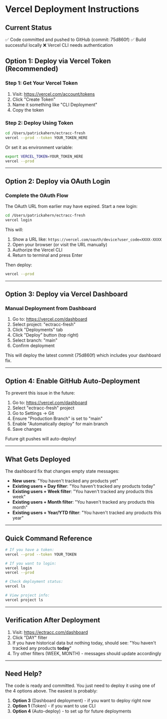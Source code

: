 # Vercel Deployment Instructions

## Current Status
✅ Code committed and pushed to GitHub (commit: 75d860f)
✅ Build successful locally
❌ Vercel CLI needs authentication

## Option 1: Deploy via Vercel Token (Recommended)

### Step 1: Get Your Vercel Token
1. Visit: https://vercel.com/account/tokens
2. Click "Create Token"
3. Name it something like "CLI Deployment"
4. Copy the token

### Step 2: Deploy Using Token
```bash
cd /Users/patrickahern/ectracc-fresh
vercel --prod --token YOUR_TOKEN_HERE
```

Or set it as environment variable:
```bash
export VERCEL_TOKEN=YOUR_TOKEN_HERE
vercel --prod
```

---

## Option 2: Deploy via OAuth Login

### Complete the OAuth Flow
The OAuth URL from earlier may have expired. Start a new login:

```bash
cd /Users/patrickahern/ectracc-fresh
vercel login
```

This will:
1. Show a URL like: `https://vercel.com/oauth/device?user_code=XXXX-XXXX`
2. Open your browser (or visit the URL manually)
3. Authorize the Vercel CLI
4. Return to terminal and press Enter

Then deploy:
```bash
vercel --prod
```

---

## Option 3: Deploy via Vercel Dashboard

### Manual Deployment from Dashboard
1. Go to: https://vercel.com/dashboard
2. Select project: "ectracc-fresh"
3. Click "Deployments" tab
4. Click "Deploy" button (top right)
5. Select branch: "main"
6. Confirm deployment

This will deploy the latest commit (75d860f) which includes your dashboard fix.

---

## Option 4: Enable GitHub Auto-Deployment

To prevent this issue in the future:

1. Go to: https://vercel.com/dashboard
2. Select "ectracc-fresh" project
3. Go to Settings → Git
4. Ensure "Production Branch" is set to "main"
5. Enable "Automatically deploy" for main branch
6. Save changes

Future git pushes will auto-deploy!

---

## What Gets Deployed

The dashboard fix that changes empty state messages:
- **New users**: "You haven't tracked any products yet"
- **Existing users + Day filter**: "You haven't tracked any products today"
- **Existing users + Week filter**: "You haven't tracked any products this week"
- **Existing users + Month filter**: "You haven't tracked any products this month"
- **Existing users + Year/YTD filter**: "You haven't tracked any products this year"

---

## Quick Command Reference

```bash
# If you have a token:
vercel --prod --token YOUR_TOKEN

# If you want to login:
vercel login
vercel --prod

# Check deployment status:
vercel ls

# View project info:
vercel project ls
```

---

## Verification After Deployment

1. Visit: https://ectracc.com/dashboard
2. Click "DAY" filter
3. If you have historical data but nothing today, should see: "You haven't tracked any products **today**"
4. Try other filters (WEEK, MONTH) - messages should update accordingly

---

## Need Help?

The code is ready and committed. You just need to deploy it using one of the 4 options above. The easiest is probably:
1. **Option 3** (Dashboard deployment) - if you want to deploy right now
2. **Option 1** (Token) - if you want to use CLI
3. **Option 4** (Auto-deploy) - to set up for future deployments

